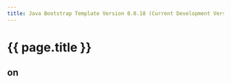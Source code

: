 ```yaml
---
title: Java Bootstrap Template Version 0.0.18 (Current Development Version)
---
```

# {{ page.title }}

## on 
